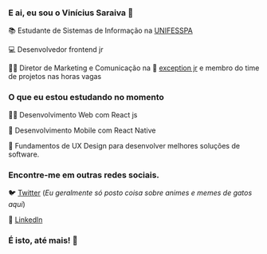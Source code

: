 ### E ai, eu sou o Vinícius Saraiva 👋

📚 Estudante de Sistemas de Informação na [UNIFESSPA](https://www.unifesspa.edu.br/)

💻 Desenvolvedor frontend jr 

🦸‍♂️ Diretor de Marketing e Comunicação na 🦎 [exception jr](https://exceptionjr.com.br) e membro do time de projetos nas horas vagas

### O que eu estou estudando no momento

👨‍💻 Desenvolvimento Web com React js

📱 Desenvolvimento Mobile com React Native

📝 Fundamentos de UX Design para desenvolver melhores soluções de software.

### Encontre-me em outras redes sociais.

🐦 [Twitter](https://twitter.com/SaraivaZ3) (*Eu geralmente só posto coisa sobre animes e memes de gatos aqui*)

💼 [Linkedln](https://www.linkedin.com/in/josé-vinícius-barcelos-saraiva-52368a153)

### É isto, até mais! 🤙


<!--
**jbsaraiva/jbsaraiva** is a ✨ _special_ ✨ repository because its `README.md` (this file) appears on your GitHub profile.

Here are some ideas to get you started:

- 🔭 I’m currently working on ...
- 🌱 I’m currently learning ...
- 👯 I’m looking to collaborate on ...
- 🤔 I’m looking for help with ...
- 💬 Ask me about ...
- 📫 How to reach me: ...
- 😄 Pronouns: ...
- ⚡ Fun fact: ...
-->




